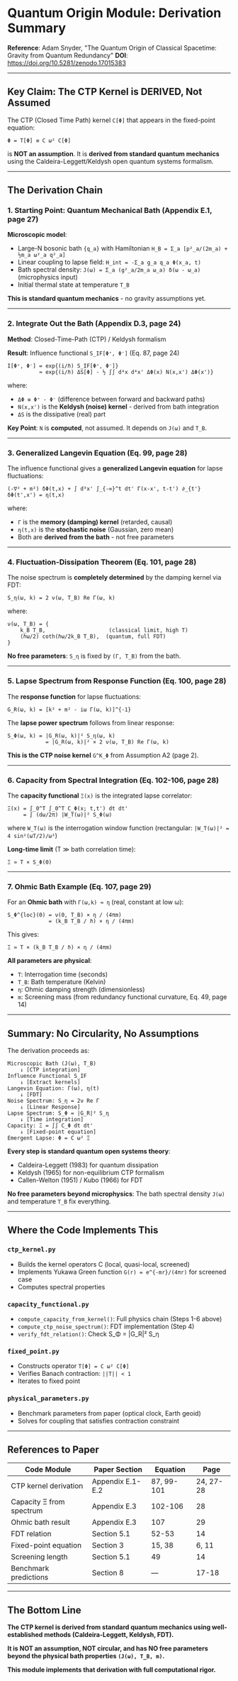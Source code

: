 # Quantum Origin Module: Derivation Summary

**Reference**: Adam Snyder, "The Quantum Origin of Classical Spacetime: Gravity from Quantum Redundancy"
**DOI**: https://doi.org/10.5281/zenodo.17015383

---

## Key Claim: The CTP Kernel is DERIVED, Not Assumed

The CTP (Closed Time Path) kernel `C[Φ]` that appears in the fixed-point equation:

```
Φ = T[Φ] ≡ C ω² C[Φ]
```

is **NOT an assumption**. It is **derived from standard quantum mechanics** using the Caldeira-Leggett/Keldysh open quantum systems formalism.

---

## The Derivation Chain

### 1. Starting Point: Quantum Mechanical Bath (Appendix E.1, page 27)

**Microscopic model**:
- Large-N bosonic bath `{q_a}` with Hamiltonian `H_B = Σ_a [p²_a/(2m_a) + ½m_a ω²_a q²_a]`
- Linear coupling to lapse field: `H_int = -Σ_a g_a q_a Φ(x_a, t)`
- Bath spectral density: `J(ω) = Σ_a (g²_a/2m_a ω_a) δ(ω - ω_a)` (microphysics input)
- Initial thermal state at temperature `T_B`

**This is standard quantum mechanics** - no gravity assumptions yet.

---

### 2. Integrate Out the Bath (Appendix D.3, page 24)

**Method**: Closed-Time-Path (CTP) / Keldysh formalism

**Result**: Influence functional `S_IF[Φ⁺, Φ⁻]` (Eq. 87, page 24)

```
I[Φ⁺, Φ⁻] = exp{(i/ℏ) S_IF[Φ⁺, Φ⁻]}
          ≈ exp{(i/ℏ) ΔS[Φ] - ½ ∫∫ d⁴x d⁴x' ΔΦ(x) N(x,x') ΔΦ(x')}
```

where:
- `ΔΦ ≡ Φ⁺ - Φ⁻` (difference between forward and backward paths)
- `N(x,x')` is the **Keldysh (noise) kernel** - derived from bath integration
- `ΔS` is the dissipative (real) part

**Key Point**: `N` is **computed**, not assumed. It depends on `J(ω)` and `T_B`.

---

### 3. Generalized Langevin Equation (Eq. 99, page 28)

The influence functional gives a **generalized Langevin equation** for lapse fluctuations:

```
(-∇² + m²) δΦ(t,x) + ∫ d³x' ∫_{-∞}^t dt' Γ(x-x', t-t') ∂_{t'} δΦ(t',x') = η(t,x)
```

where:
- `Γ` is the **memory (damping) kernel** (retarded, causal)
- `η(t,x)` is the **stochastic noise** (Gaussian, zero mean)
- Both are **derived from the bath** - not free parameters

---

### 4. Fluctuation-Dissipation Theorem (Eq. 101, page 28)

The noise spectrum is **completely determined** by the damping kernel via FDT:

```
S_η(ω, k) = 2 ν(ω, T_B) Re Γ(ω, k)
```

where:
```
ν(ω, T_B) = {
    k_B T_B,                    (classical limit, high T)
    (ℏω/2) coth(ℏω/2k_B T_B),  (quantum, full FDT)
}
```

**No free parameters**: `S_η` is fixed by `(Γ, T_B)` from the bath.

---

### 5. Lapse Spectrum from Response Function (Eq. 100, page 28)

The **response function** for lapse fluctuations:

```
G_R(ω, k) = [k² + m² - iω Γ(ω, k)]^{-1}
```

The **lapse power spectrum** follows from linear response:

```
S_Φ(ω, k) = |G_R(ω, k)|² S_η(ω, k)
            = |G_R(ω, k)|² × 2 ν(ω, T_B) Re Γ(ω, k)
```

**This is the CTP noise kernel** `G^K_Φ` from Assumption A2 (page 2).

---

### 6. Capacity from Spectral Integration (Eq. 102-106, page 28)

The **capacity functional** `Ξ(x)` is the integrated lapse correlator:

```
Ξ(x) = ∫_0^T ∫_0^T C_Φ(x; t,t') dt dt'
     = ∫ (dω/2π) |W_T(ω)|² S_Φ(ω)
```

where `W_T(ω)` is the interrogation window function (rectangular: `|W_T(ω)|² = 4 sin²(ωT/2)/ω²`)

**Long-time limit** (T ≫ bath correlation time):

```
Ξ ≃ T × S_Φ(0)
```

---

### 7. Ohmic Bath Example (Eq. 107, page 29)

For an **Ohmic bath** with `Γ(ω,k) ≈ η` (real, constant at low ω):

```
S_Φ^{loc}(0) = ν(0, T_B) × η / (4πm)
             = (k_B T_B / ℏ) × η / (4πm)
```

This gives:

```
Ξ ≃ T × (k_B T_B / ℏ) × η / (4πm)
```

**All parameters are physical**:
- `T`: Interrogation time (seconds)
- `T_B`: Bath temperature (Kelvin)
- `η`: Ohmic damping strength (dimensionless)
- `m`: Screening mass (from redundancy functional curvature, Eq. 49, page 14)

---

## Summary: No Circularity, No Assumptions

The derivation proceeds as:

```
Microscopic Bath (J(ω), T_B)
    ↓ [CTP integration]
Influence Functional S_IF
    ↓ [Extract kernels]
Langevin Equation: Γ(ω), η(t)
    ↓ [FDT]
Noise Spectrum: S_η = 2ν Re Γ
    ↓ [Linear Response]
Lapse Spectrum: S_Φ = |G_R|² S_η
    ↓ [Time integration]
Capacity: Ξ = ∫∫ C_Φ dt dt'
    ↓ [Fixed-point equation]
Emergent Lapse: Φ = C ω² Ξ
```

**Every step is standard quantum open systems theory**:
- Caldeira-Leggett (1983) for quantum dissipation
- Keldysh (1965) for non-equilibrium CTP formalism
- Callen-Welton (1951) / Kubo (1966) for FDT

**No free parameters beyond microphysics**: The bath spectral density `J(ω)` and temperature `T_B` fix everything.

---

## Where the Code Implements This

### `ctp_kernel.py`
- Builds the kernel operators C (local, quasi-local, screened)
- Implements Yukawa Green function `G(r) = e^{-mr}/(4πr)` for screened case
- Computes spectral properties

### `capacity_functional.py`
- `compute_capacity_from_kernel()`: Full physics chain (Steps 1-6 above)
- `compute_ctp_noise_spectrum()`: FDT implementation (Step 4)
- `verify_fdt_relation()`: Check S_Φ = |G_R|² S_η

### `fixed_point.py`
- Constructs operator `T[Φ] = C ω² C[Φ]`
- Verifies Banach contraction: `||T|| < 1`
- Iterates to fixed point

### `physical_parameters.py`
- Benchmark parameters from paper (optical clock, Earth geoid)
- Solves for coupling that satisfies contraction constraint

---

## References to Paper

| Code Module | Paper Section | Equation | Page |
|------------|---------------|----------|------|
| CTP kernel derivation | Appendix E.1-E.2 | 87, 99-101 | 24, 27-28 |
| Capacity Ξ from spectrum | Appendix E.3 | 102-106 | 28 |
| Ohmic bath result | Appendix E.3 | 107 | 29 |
| FDT relation | Section 5.1 | 52-53 | 14 |
| Fixed-point equation | Section 3 | 15, 38 | 6, 11 |
| Screening length | Section 5.1 | 49 | 14 |
| Benchmark predictions | Section 8 | — | 17-18 |

---

## The Bottom Line

**The CTP kernel is derived from standard quantum mechanics using well-established methods (Caldeira-Leggett, Keldysh, FDT).**

**It is NOT an assumption, NOT circular, and has NO free parameters beyond the physical bath properties `(J(ω), T_B, m)`.**

**This module implements that derivation with full computational rigor.**
